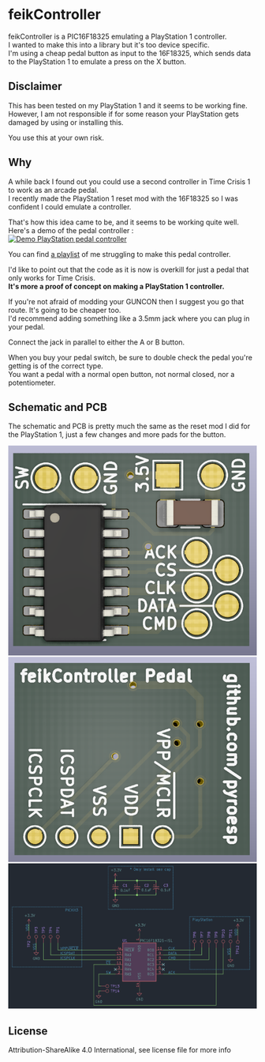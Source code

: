# feikController

feikController is a PIC16F18325 emulating a PlayStation 1 controller.  
I wanted to make this into a library but it's too device specific.  
I'm using a cheap pedal button as input to the 16F18325, which sends data to the PlayStation 1 to emulate a press on the X button.  


## Disclaimer

This has been tested on my PlayStation 1 and it seems to be working fine.  
However, I am not responsible if for some reason your PlayStation gets damaged by using or installing this.  

You use this at your own risk.  

## Why

A while back I found out you could use a second controller in Time Crisis 1 to work as an arcade pedal.  
I recently made the PlayStation 1 reset mod with the 16F18325 so I was confident I could emulate a controller.  

That's how this idea came to be, and it seems to be working quite well.  
Here's a demo of the pedal controller :  
[![Demo PlayStation pedal controller](https://img.youtube.com/vi/5PXXQ49MqOc/0.jpg)](https://www.youtube.com/watch?v=5PXXQ49MqOc)

You can find [a playlist](https://www.youtube.com/watch?v=J5fQKmc8AMY&list=PLGaX4WJGgdHhcbQUQQJR6zFgzyka-xVOa) of me struggling to make this pedal controller.  
  
  
I'd like to point out that the code as it is now is overkill for just a pedal that only works for Time Crisis.  
**It's more a proof of concept on making a PlayStation 1 controller.**  

If you're not afraid of modding your GUNCON then I suggest you go that route. It's going to be cheaper too.  
I'd recommend adding something like a 3.5mm jack where you can plug in your pedal.  

Connect the jack in parallel to either the A or B button.  

When you buy your pedal switch, be sure to double check the pedal you're getting is of the correct type.  
You want a pedal with a normal open button, not normal closed, nor a potentiometer.  

## Schematic and PCB

The schematic and PCB is pretty much the same as the reset mod I did for the PlayStation 1, just a few changes and more pads for the button.  

![PlayStation pedal pcb front](./pics/pcb-front.PNG)  
![PlayStation pedal pcb back](./pics/pcb-back.PNG)  
![PlayStation pedal schematic](./pics/schematic.PNG)  

## License

Attribution-ShareAlike 4.0 International, see license file for more info
